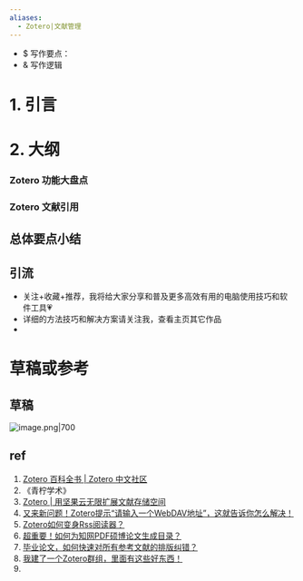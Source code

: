 ```yaml
---
aliases:
  - Zotero|文献管理
---
```

- $ 写作要点：
- & 写作逻辑

# 1. 引言 


# 2. 大纲
### Zotero 功能大盘点 

### Zotero 文献引用 




## 总体要点小结

## 引流
- 关注+收藏+推荐，我将给大家分享和普及更多高效有用的电脑使用技巧和软件工具💗
- 详细的方法技巧和解决方案请关注我，查看主页其它作品
- 

# 草稿或参考
## 草稿
![image.png|700](https://fig-1321973591.cos.ap-nanjing.myqcloud.com/20250107220709.png)

## ref
1. [Zotero 百科全书 | Zotero 中文社区](https://zotero-chinese.com/user-guide/)
2. 《青柠学术》
3. [Zotero | 用坚果云无限扩展文献存储空间](https://mp.weixin.qq.com/s/DUNICmp2NYYSPq1cbFDb2Q)
4. [又来新问题！Zotero提示“请输入一个WebDAV地址”，这就告诉你怎么解决！](https://mp.weixin.qq.com/s/Yf2bcyj-RZ1jEaYa-nNpGg)
5. [Zotero如何变身Rss阅读器？](https://mp.weixin.qq.com/s/3CLPK4-4AoZY3cmFgWVk5w)
6. [超重要！如何为知网PDF硕博论文生成目录？](https://mp.weixin.qq.com/s/-yUv-PMTO0dkbKDJE6fvUQ)
7. [毕业论文，如何快速对所有参考文献的排版纠错？](https://mp.weixin.qq.com/s/cNugHyPaI5gsOZm2RtRnBg)
8. [我建了一个Zotero群组，里面有这些好东西！](https://mp.weixin.qq.com/s/LtzQW-zbzqx12hboDMKnXQ)
9. 